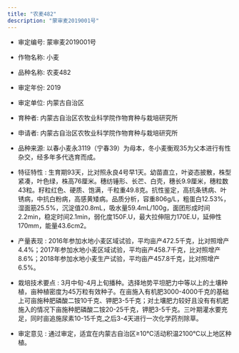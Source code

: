 ```yaml
---
title: "农麦482"
description: "蒙审麦2019001号"
---
```

* 审定编号:  蒙审麦2019001号

*  作物名称:  小麦

*  品种名称:  农麦482

*  审定年份:  2019

*  审定单位:  内蒙古自治区

* 育种者:  内蒙古自治区农牧业科学院作物育种与栽培研究所

*  申请者:  内蒙古自治区农牧业科学院作物育种与栽培研究所

*  品种来源:  以春小麦永3119（宁春39）为母本，冬小麦衡观35为父本进行有性杂交，经多年多代选育而成。

*  特征特性 : 
生育期93天，比对照永良4号早1天。幼苗直立，叶姿态披散，株型紧凑，叶色绿，株高76厘米。穗纺锤形、长芒、白壳，穗长9.9厘米，穗粒数43粒。籽粒红色、硬质、饱满，千粒重49.8克。抗性鉴定，高抗条锈病、叶锈病，中抗白粉病，高感黄矮病。品质分析，容重806g/L，粗蛋白12.53%，湿面筋25.5%，沉淀值20.8mL，吸水量59.4mL/100g，面团形成时间2.2min，稳定时间2.1min，弱化度150F.U，最大拉伸阻力170E.U，延伸性170mm，能量43.6cm2。
 
*  产量表现 : 
2016年参加水地小麦区域试验，平均亩产472.5千克，比对照增产4.4%；2017年参加水地小麦区域试验，平均亩产458.7千克，比对照增产8.6%；2018年参加水地小麦生产试验，平均亩产457.8千克，比对照增产6.5%。

*  栽培技术要点 : 
3月中旬-4月上旬播种。选择地势平坦肥力中等以上的土壤种植，亩种植密度为45万粒有效种子。在亩施入有机肥3000-4000千克的基础上可亩施种肥磷酸二铵10千克、钾肥3-5千克；对土壤肥力较好且没有有机肥施入的情况下亩施种肥磷酸二铵20-25千克，钾肥3-5千克。三叶期灌水要充足，同时亩追施尿素10-15千克,之后3-4天进行一次化学药剂除草。

*  审定意见 : 
通过审定，适宜在内蒙古自治区≥10℃活动积温2100℃以上地区种植。
